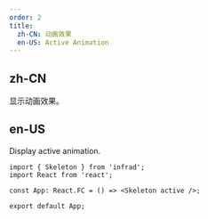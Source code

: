 ```yaml
---
order: 2
title:
  zh-CN: 动画效果
  en-US: Active Animation
---
```


## zh-CN

显示动画效果。

## en-US

Display active animation.

```tsx
import { Skeleton } from 'infrad';
import React from 'react';

const App: React.FC = () => <Skeleton active />;

export default App;
```

